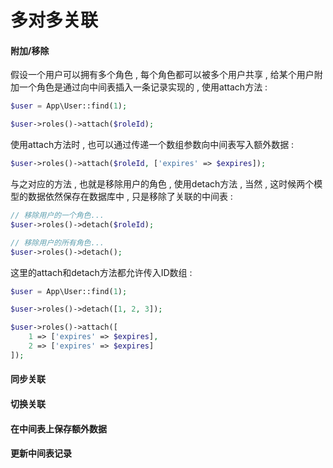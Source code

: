 # 多对多关联

#### 附加/移除

假设一个用户可以拥有多个角色 , 每个角色都可以被多个用户共享 , 给某个用户附加一个角色是通过向中间表插入一条记录实现的 , 使用attach方法 :

```php
$user = App\User::find(1);

$user->roles()->attach($roleId);
```

使用attach方法时 , 也可以通过传递一个数组参数向中间表写入额外数据 :

```php
$user->roles()->attach($roleId, ['expires' => $expires]);
```

与之对应的方法 , 也就是移除用户的角色 , 使用detach方法 , 当然 , 这时候两个模型的数据依然保存在数据库中 , 只是移除了关联的中间表 :

```php
// 移除用户的一个角色...
$user->roles()->detach($roleId);

// 移除用户的所有角色...
$user->roles()->detach();
```

这里的attach和detach方法都允许传入ID数组 : 

```php
$user = App\User::find(1);

$user->roles()->detach([1, 2, 3]);

$user->roles()->attach([
    1 => ['expires' => $expires],
    2 => ['expires' => $expires]
]);
```

#### 

#### 同步关联

#### 切换关联

#### 在中间表上保存额外数据

#### 更新中间表记录



